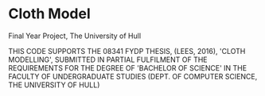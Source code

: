 # Cloth Model
Final Year Project, The University of Hull

THIS CODE SUPPORTS THE 08341 FYDP THESIS, (LEES, 2016), 'CLOTH MODELLING', SUBMITTED IN PARTIAL FULFILMENT OF THE REQUIREMENTS FOR THE DEGREE OF 'BACHELOR OF SCIENCE' IN THE FACULTY OF UNDERGRADUATE STUDIES (DEPT. OF COMPUTER SCIENCE, THE UNIVERSITY OF HULL)
